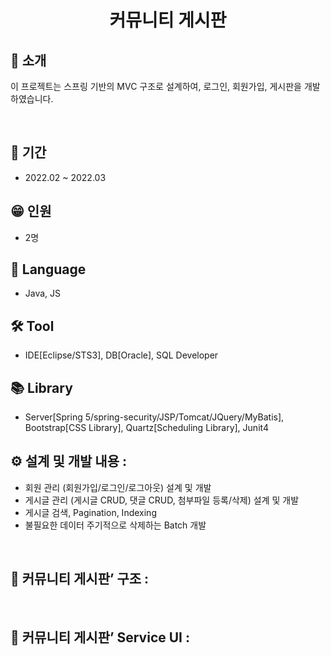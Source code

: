 <h1 align="center">
  커뮤니티 게시판
</h1>


## 👋 소개
 이 프로젝트는 스프링 기반의 MVC 구조로 설계하여, 로그인, 회원가입, 게시판을 개발하였습니다.


<br>


## 📅 기간
- 2022.02 ~ 2022.03

## 😁 인원
- 2명

## 🔨 Language
- Java, JS

## 🛠 Tool
- IDE[Eclipse/STS3], DB[Oracle], SQL Developer

## 📚 Library
- Server[Spring 5/spring-security/JSP/Tomcat/JQuery/MyBatis], Bootstrap[CSS Library], Quartz[Scheduling Library], Junit4

## ⚙️ 설계 및 개발 내용 :
- 회원 관리 (회원가입/로그인/로그아웃) 설계 및 개발
- 게시글 관리 (게시글 CRUD, 댓글 CRUD, 첨부파일 등록/삭제) 설계 및 개발
- 게시글 검색, Pagination, Indexing
- 불필요한 데이터 주기적으로 삭제하는 Batch 개발

<br>

## 👀 커뮤니티 게시판’ 구조 :




<br>

## 👀 커뮤니티 게시판’ Service UI :

